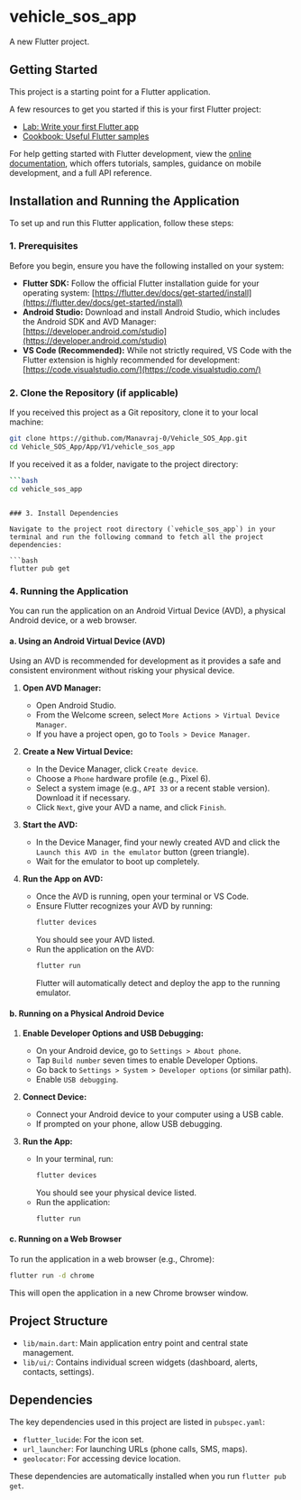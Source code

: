 # vehicle_sos_app

A new Flutter project.

## Getting Started

This project is a starting point for a Flutter application.

A few resources to get you started if this is your first Flutter project:

- [Lab: Write your first Flutter app](https://docs.flutter.dev/get-started/codelab)
- [Cookbook: Useful Flutter samples](https://docs.flutter.dev/cookbook)

For help getting started with Flutter development, view the
[online documentation](https://docs.flutter.dev/), which offers tutorials,
samples, guidance on mobile development, and a full API reference.

## Installation and Running the Application

To set up and run this Flutter application, follow these steps:

### 1. Prerequisites

Before you begin, ensure you have the following installed on your system:

*   **Flutter SDK:** Follow the official Flutter installation guide for your operating system: [https://flutter.dev/docs/get-started/install](https://flutter.dev/docs/get-started/install)
*   **Android Studio:** Download and install Android Studio, which includes the Android SDK and AVD Manager: [https://developer.android.com/studio](https://developer.android.com/studio)
*   **VS Code (Recommended):** While not strictly required, VS Code with the Flutter extension is highly recommended for development: [https://code.visualstudio.com/](https://code.visualstudio.com/)

### 2. Clone the Repository (if applicable)

If you received this project as a Git repository, clone it to your local machine:

```bash
git clone https://github.com/Manavraj-0/Vehicle_SOS_App.git
cd Vehicle_SOS_App/App/V1/vehicle_sos_app
```

If you received it as a folder, navigate to the project directory:

```bash
```bash
cd vehicle_sos_app
```
```

### 3. Install Dependencies

Navigate to the project root directory (`vehicle_sos_app`) in your terminal and run the following command to fetch all the project dependencies:

```bash
flutter pub get
```

### 4. Running the Application

You can run the application on an Android Virtual Device (AVD), a physical Android device, or a web browser.

#### a. Using an Android Virtual Device (AVD)

Using an AVD is recommended for development as it provides a safe and consistent environment without risking your physical device.

1.  **Open AVD Manager:**
    *   Open Android Studio.
    *   From the Welcome screen, select `More Actions > Virtual Device Manager`.
    *   If you have a project open, go to `Tools > Device Manager`.

2.  **Create a New Virtual Device:**
    *   In the Device Manager, click `Create device`.
    *   Choose a `Phone` hardware profile (e.g., Pixel 6).
    *   Select a system image (e.g., `API 33` or a recent stable version). Download it if necessary.
    *   Click `Next`, give your AVD a name, and click `Finish`.

3.  **Start the AVD:**
    *   In the Device Manager, find your newly created AVD and click the `Launch this AVD in the emulator` button (green triangle).
    *   Wait for the emulator to boot up completely.

4.  **Run the App on AVD:**
    *   Once the AVD is running, open your terminal or VS Code.
    *   Ensure Flutter recognizes your AVD by running:
        ```bash
        flutter devices
        ```
        You should see your AVD listed.
    *   Run the application on the AVD:
        ```bash
        flutter run
        ```
        Flutter will automatically detect and deploy the app to the running emulator.

#### b. Running on a Physical Android Device

1.  **Enable Developer Options and USB Debugging:**
    *   On your Android device, go to `Settings > About phone`.
    *   Tap `Build number` seven times to enable Developer Options.
    *   Go back to `Settings > System > Developer options` (or similar path).
    *   Enable `USB debugging`.

2.  **Connect Device:**
    *   Connect your Android device to your computer using a USB cable.
    *   If prompted on your phone, allow USB debugging.

3.  **Run the App:**
    *   In your terminal, run:
        ```bash
        flutter devices
        ```
        You should see your physical device listed.
    *   Run the application:
        ```bash
        flutter run
        ```

#### c. Running on a Web Browser

To run the application in a web browser (e.g., Chrome):

```bash
flutter run -d chrome
```

This will open the application in a new Chrome browser window.

## Project Structure

*   `lib/main.dart`: Main application entry point and central state management.
*   `lib/ui/`: Contains individual screen widgets (dashboard, alerts, contacts, settings).

## Dependencies

The key dependencies used in this project are listed in `pubspec.yaml`:

*   `flutter_lucide`: For the icon set.
*   `url_launcher`: For launching URLs (phone calls, SMS, maps).
*   `geolocator`: For accessing device location.

These dependencies are automatically installed when you run `flutter pub get`.